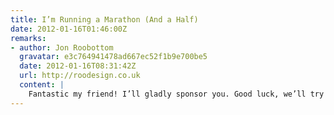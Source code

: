 ```yaml
---
title: I’m Running a Marathon (And a Half)
date: 2012-01-16T01:46:00Z
remarks:
- author: Jon Roobottom
  gravatar: e3c764941478ad667ec52f1b9e700be5
  date: 2012-01-16T08:31:42Z
  url: http://roodesign.co.uk
  content: |
    Fantastic my friend! I’ll gladly sponsor you. Good luck, we’ll try and get down on the big day to come support you.
---
```

